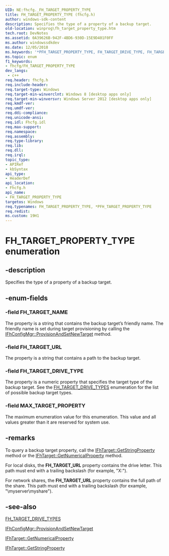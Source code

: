 ```yaml
---
UID: NE:fhcfg._FH_TARGET_PROPERTY_TYPE
title: FH_TARGET_PROPERTY_TYPE (fhcfg.h)
author: windows-sdk-content
description: Specifies the type of a property of a backup target.
old-location: winprog\fh_target_property_type.htm
tech.root: DevNotes
ms.assetid: 0A39626B-942F-4BD6-930D-15E9D401F0FF
ms.author: windowssdkdev
ms.date: 12/05/2018
ms.keywords: '*PFH_TARGET_PROPERTY_TYPE, FH_TARGET_DRIVE_TYPE, FH_TARGET_NAME, FH_TARGET_PROPERTY_TYPE, FH_TARGET_PROPERTY_TYPE enumeration [Windows API], FH_TARGET_URL, MAX_TARGET_PROPERTY, fhcfg/FH_TARGET_DRIVE_TYPE, fhcfg/FH_TARGET_NAME, fhcfg/FH_TARGET_PROPERTY_TYPE, fhcfg/FH_TARGET_URL, fhcfg/MAX_TARGET_PROPERTY, winprog.fh_target_property_type'
ms.topic: enum
f1_keywords:
- fhcfg/FH_TARGET_PROPERTY_TYPE
dev_langs:
 - c++
req.header: fhcfg.h
req.include-header: 
req.target-type: Windows
req.target-min-winverclnt: Windows 8 [desktop apps only]
req.target-min-winversvr: Windows Server 2012 [desktop apps only]
req.kmdf-ver: 
req.umdf-ver: 
req.ddi-compliance: 
req.unicode-ansi: 
req.idl: Fhcfg.idl
req.max-support: 
req.namespace: 
req.assembly: 
req.type-library: 
req.lib: 
req.dll: 
req.irql: 
topic_type:
- APIRef
- kbSyntax
api_type:
- HeaderDef
api_location:
- Fhcfg.h
api_name:
- FH_TARGET_PROPERTY_TYPE
targetos: Windows
req.typenames: FH_TARGET_PROPERTY_TYPE, *PFH_TARGET_PROPERTY_TYPE
req.redist: 
ms.custom: 19H1
---
```


# FH_TARGET_PROPERTY_TYPE enumeration


## -description


Specifies the type of a property of a backup target.


## -enum-fields




### -field FH_TARGET_NAME

The property is a string that contains the backup target’s friendly name.  The friendly name is set during target provisioning by calling the <a href="https://docs.microsoft.com/windows/desktop/api/fhcfg/nf-fhcfg-ifhconfigmgr-provisionandsetnewtarget">IFhConfigMgr::ProvisionAndSetNewTarget</a> method.


### -field FH_TARGET_URL

The property is a string that contains a path to the backup target.


### -field FH_TARGET_DRIVE_TYPE

The property is a numeric property that specifies the target type of the backup target. See the <a href="https://docs.microsoft.com/windows/desktop/api/fhcfg/ne-fhcfg-fh_target_drive_types">FH_TARGET_DRIVE_TYPES</a> enumeration for the list of possible backup target types.


### -field MAX_TARGET_PROPERTY

The maximum enumeration value for this enumeration. This value and all values greater than it are reserved for system use.


## -remarks



To query a backup target property, call the <a href="https://docs.microsoft.com/windows/desktop/api/fhcfg/nf-fhcfg-ifhtarget-getstringproperty">IFhTarget::GetStringProperty</a> method or the <a href="https://docs.microsoft.com/windows/desktop/api/fhcfg/nf-fhcfg-ifhtarget-getnumericalproperty">IFhTarget::GetNumericalProperty</a> method.

For local disks, the <b>FH_TARGET_URL</b> property contains the drive letter. This path must end with a trailing backslash (for example, "X:\").

For network shares, the <b>FH_TARGET_URL</b> property contains the full path of the share.  This path must end with a trailing backslash (for example, "\\myserver\myshare\").




## -see-also




<a href="https://docs.microsoft.com/windows/desktop/api/fhcfg/ne-fhcfg-fh_target_drive_types">FH_TARGET_DRIVE_TYPES</a>



<a href="https://docs.microsoft.com/windows/desktop/api/fhcfg/nf-fhcfg-ifhconfigmgr-provisionandsetnewtarget">IFhConfigMgr::ProvisionAndSetNewTarget</a>



<a href="https://docs.microsoft.com/windows/desktop/api/fhcfg/nf-fhcfg-ifhtarget-getnumericalproperty">IFhTarget::GetNumericalProperty</a>



<a href="https://docs.microsoft.com/windows/desktop/api/fhcfg/nf-fhcfg-ifhtarget-getstringproperty">IFhTarget::GetStringProperty</a>
 

 

